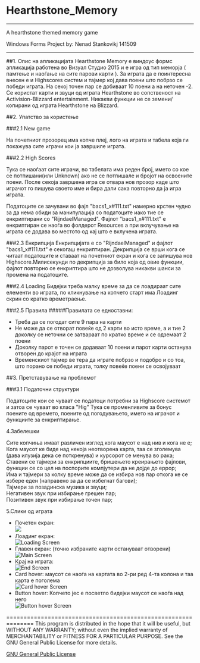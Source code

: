 # Hearthstone_Memory
--------------------
A hearthstone themed memory game

Windows Forms Project by: 
Nenad Stankovikj 141509


---
##1. Опис на апликацијата
Hearthstone Memory е виндоус формс апликација работена во Визуал Студио 2015 и е игра од тип меморја ( памтење и наоѓање на сите парови карти ).
За играта да е поинтересна внесен е и Highscores систем и тајмер кој дава поени што побрзо се победи играта. На секој точен пар се добиваат 10 поени а на неточен -2.
Се користат карти и звуци од играта Hearthstone во сопственост на Activision-Blizzard entertainment. 
Никакви функции не се земени/копирани од играта Hearthstone на Blizzard.

##2. Упатство за користењe

###2.1 New game

На почетниот прозорец има копче плеј, лого на играта и табела која ги покажува сите играчи кои ја завршиле играта.

###2.2 High Scores

Тука се наоѓаат сите играчи, во табелата има реден број, името со кое се потпишани(или Unknown) ако не се потпишале и бројот на освоените поени.
После секоја завршена игра се отвара нов прозор каде што играчот го пишува своето име и бира дали сака повторно да ја игра играта.

Податоците се зачувани во фајл "bacs1_x#111.txt" намерно крстен чудно за да нема обиди за манипулација со податоците иако тие се
енкриптирани со "RijndaelManaged". Фајлот "bacs1_x#111.txt" е енкриптиран се наоѓа во фолдерот Resources а при вклучување на играта 
се додава во местото од кај што е вклучена играта.

###2.3 Енкрипција
Енкрипцијата е со "RijndaelManaged" и фајлот  "bacs1_x#111.txt" е секогаш енкриптиран. Декрипција се врши кога се читаат податоците и ставаат 
на почетниот екран и кога се запишува нов Highscore.Милисекунди по декрипција за било која од овие функции, фајлот повторно се енкриптира
што не дозволува никакви шанси за промена на податоците.

###2.4 Loading
Бидејки треба малку време за да се лоадираат сите елементи во играта, по кликнување на копчето старт има Лоадинг скрин со кратко времетраење. 

###2.5 Правила
#####Правилата се едноставни:

* Треба да се погодат сите 9 пара на карти
* Не може да се отворат повеќе од 2 карти во исто време, а и тие 2 доколку се неточни се затвараат по кратко време и се одземаат 2 поени
* Доколку парот е точен се додаваат 10 поени и парот карти останува отворен до крајот на играта 
* Временскиот тајмер ве тера да играте побрзо и подобро и со тоа, што порано се победи играта, толку повеќе поени се освојуваат


##3. Претставување на проблемот

###3.1 Податочни структури

Податоците кои се чуваат се податоци потребни за Highscore системот и затоа се чуваат во класа "Hig"
Тука се променливите за бонус поените од времето, поените од погодувањето, името на играчот и функциите за енкриптирање.

4.Забелешки

Сите копчиња имаат различен изглед кога маусот е над нив и кога не е;<br />
Кога маусот ке биде над некоја неотворена карта, таа се зголемува (дава илузија дека се поткренува) и курсорот се менува во рака;<br />
Ставени се тајмери за енкрипциите, бришењето креирањето фајлови, функции се со цел на поспорите компјутери да не дојде до еррор;<br />
Има и тајмери за колку време може да се избира нов пар откога ке се избере еден (направено за да се избегнат багови);<br />
Тајмери за позадинска музика и звуци;<br />
Негативен звук при избирање грешен пар;<br />
Позитивен звук при избирање точен пар;<br />

5.Слики од играта
<ul>
<li> Почетен екран: <br />
<img src="http://i.imgur.com/KsnyCQl.png alt="Start Screen"/> </li>
<li> Лоадинг екран:<br />
<img src="http://i.imgur.com/efUZPvs.png"alt="Loading Screen"/> </li>
<li> Главен екран:    (точно избраните карти остануваат отворени) <br />
<img src="http://i.imgur.com/uvEYWgl.png"alt="Main Screen"/> </li>
<li> Крај на играта: <br />
<img src="http://i.imgur.com/eJ6cn2U.png"alt="End Screen"/> </li>
<li> Card hover:  маусот се наоѓа на картата во 2-ри ред 4-та колона и таа карта е поголема  <br />
<img src="http://i.imgur.com/Vm3OI16.png"alt="Card hover Screen"/> </li>
<li> Button hover: Копчето јес е посветло бидејки маусот се наоѓа над него <br />
<img src="http://i.imgur.com/Cdjjc2A.png" alt="Button hover Screen"/> </li>
</ul> 
 

==============================================================
This program is distributed in the hope that it will be useful,
but WITHOUT ANY WARRANTY; without even the implied warranty of
MERCHANTABILITY or FITNESS FOR A PARTICULAR PURPOSE.  See the
GNU General Public License for more details.

[GNU General Public License](https://github.com/NatashaL/Sudoku/blob/master/COPYING.md)

